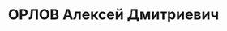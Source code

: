 ---
title: ОРЛОВ Алексей Дмитриевич
description: 'Род. в 1916, г. Минусинск. Проживал: г. Минусинск. Кочегар в санатории.

  Арестован 11.11.1936. Обв.: антисоветская агитация. Приговор: ВК ВС СССР, 24.04.1937
  – 8 лет ИТЛ.

  Реабилитирован ВК ВС СССР 10.05.1958'
---